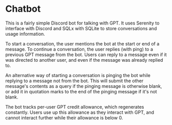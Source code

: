 # Chatbot

This is a fairly simple Discord bot for talking with GPT. It uses Serenity to interface with Discord and SQLx with SQLite to store conversations and usage information.

To start a conversation, the user mentions the bot at the start or end of a message. To continue a conversation, the user replies (with ping) to a previous GPT message from the bot. Users can reply to a message even if it was directed to another user, and even if the message was already replied to.

An alternative way of starting a conversation is pinging the bot while replying to a message not from the bot. This will submit the other message's contents as a query if the pinging message is otherwise blank, or add it in quotation marks to the end of the pinging message if it's not blank.

The bot tracks per-user GPT credit allowance, which regenerates constantly. Users use up this allowance as they interact with GPT, and cannot interact further while their allowance is below 0.